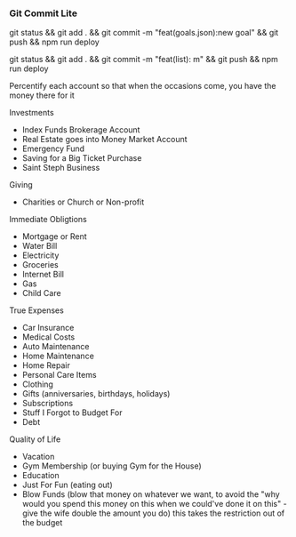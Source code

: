 ### Git Commit Lite

<!-- Adding New Goal -->

git status && git add . && git commit -m "feat(goals.json):new goal" && git push && npm run deploy

<!-- Any other component-->

git status && git add . && git commit -m "feat(list): m" && git push && npm run deploy

Percentify each account so that when the occasions come, you have the money there for it

Investments

- Index Funds Brokerage Account
- Real Estate goes into Money Market Account
- Emergency Fund
- Saving for a Big Ticket Purchase
- Saint Steph Business

Giving

- Charities or Church or Non-profit

Immediate Obligtions

- Mortgage or Rent
- Water Bill
- Electricity
- Groceries
- Internet Bill
- Gas
- Child Care

True Expenses

- Car Insurance
- Medical Costs
- Auto Maintenance
- Home Maintenance
- Home Repair
- Personal Care Items
- Clothing
- Gifts (anniversaries, birthdays, holidays)
- Subscriptions
- Stuff I Forgot to Budget For
- Debt

Quality of Life

- Vacation
- Gym Membership (or buying Gym for the House)
- Education
- Just For Fun (eating out)
- Blow Funds (blow that money on whatever we want, to avoid the "why would you spend this money on this when we could've done it on this" - give the wife double the amount you do) this takes the restriction out of the budget
